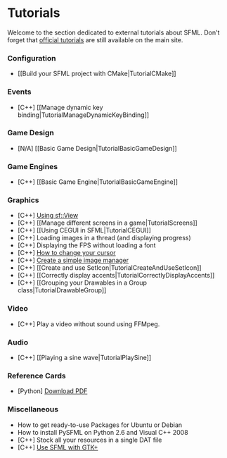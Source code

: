 # Tutorials

Welcome to the section dedicated to external tutorials about SFML. Don't forget that [official tutorials](http://www.sfml-dev.org/tutorials/) are still available on the main site.

### Configuration

* [[Build your SFML project with CMake|TutorialCMake]]

### Events

* [C++] [[Manage dynamic key binding|TutorialManageDynamicKeyBinding]]

### Game Design
* [N/A] [[Basic Game Design|TutorialBasicGameDesign]]

### Game Engines

* [C++] [[Basic Game Engine|TutorialBasicGameEngine]]

### Graphics

* [C++] [Using sf::View](TutorialUsingView)
* [C++] [[Manage different screens in a game|TutorialScreens]]
* [C++] [[Using CEGUI in SFML|TutorialCEGUI]]
* [C++] Loading images in a thread (and displaying progress)
* [C++] Displaying the FPS without loading a font
* [C++] [How to change your cursor](TutorialChangeCursor)
* [C++] [Create a simple image manager](TutorialImageManager)
* [C++] [[Create and use SetIcon|TutorialCreateAndUseSetIcon]]
* [C++] [[Correctly display accents|TutorialCorrectlyDisplayAccents]]
* [C++] [[Grouping your Drawables in a Group class|TutorialDrawableGroup]]

### Video

* [C++] Play a video without sound using FFMpeg.

### Audio
* [C++] [[Playing a sine wave|TutorialPlaySine]]

### Reference Cards

* [Python] [Download PDF](http://www.losersjuegos.com.ar/_media/referencia/apuntes/pysfml/pysfml_reference_card.pdf)

### Miscellaneous

* How to get ready-to-use Packages for Ubuntu or Debian
* How to install PySFML on Python 2.6 and Visual C++ 2008
* [C++] Stock all your resources in a single DAT file
* [C++] [Use SFML with GTK+](http://lalaland.github.com/gtkGuide.html)